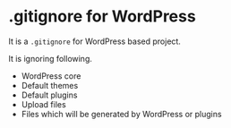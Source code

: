 # .gitignore for WordPress

It is a `.gitignore` for WordPress based project.

It is ignoring following.

* WordPress core
* Default themes
* Default plugins
* Upload files
* Files which will be generated by WordPress or plugins

